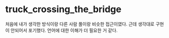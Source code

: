 # truck_crossing_the_bridge

처음에 내가 생각한 방식이랑 다른 사람 풀이랑 비슷한 접근이였다.
근데 생각대로 구현이 안되어서 포기했다.
언어에 대한 이해가 더 필요한 거 같다.

